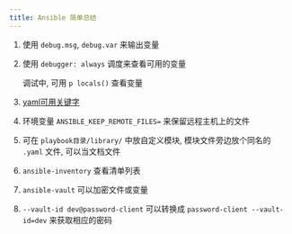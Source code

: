 ```yaml
---
title: Ansible 简单总结
---
```



1. 使用 `debug.msg`, `debug.var` 来输出变量

2. 使用 `debugger: always` 调度来查看可用的变量

    调试中, 可用 `p locals()` 查看变量

3. [yaml可用关键字](https://docs.ansible.org.cn/ansible/latest/reference_appendices/playbooks_keywords.html)

4. 环境变量 `ANSIBLE_KEEP_REMOTE_FILES=` 来保留远程主机上的文件

5. 可在 `playbook目录/library/` 中放自定义模块, 模块文件旁边放个同名的 `.yaml` 文件, 可以当文档文件

6. `ansible-inventory` 查看清单列表

7. `ansible-vault` 可以加密文件或变量

8. `--vault-id dev@password-client` 可以转换成 `password-client --vault-id=dev` 来获取相应的密码

